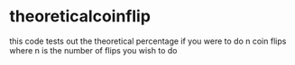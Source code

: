 # theoreticalcoinflip

this code tests out the theoretical percentage if you were to do n coin flips where n is the number of flips you wish to do

